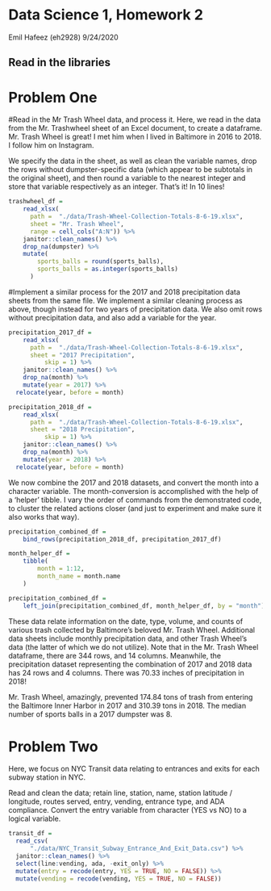 Data Science 1, Homework 2
================
Emil Hafeez (eh2928)
9/24/2020

## Read in the libraries

# Problem One

\#Read in the Mr Trash Wheel data, and process it. Here, we read in the
data from the Mr. Trashwheel sheet of an Excel document, to create a
dataframe. Mr. Trash Wheel is great\! I met him when I lived in
Baltimore in 2016 to 2018. I follow him on Instagram.

We specify the data in the sheet, as well as clean the variable names,
drop the rows without dumpster-specific data (which appear to be
subtotals in the original sheet), and then round a variable to the
nearest integer and store that variable respectively as an integer.
That’s it\! In 10 lines\!

``` r
trashwheel_df = 
    read_xlsx(
      path =  "./data/Trash-Wheel-Collection-Totals-8-6-19.xlsx",
      sheet = "Mr. Trash Wheel",
      range = cell_cols("A:N")) %>% 
    janitor::clean_names() %>% 
    drop_na(dumpster) %>% 
    mutate(
        sports_balls = round(sports_balls),
        sports_balls = as.integer(sports_balls)
      )
```

\#Implement a similar process for the 2017 and 2018 precipitation data
sheets from the same file. We implement a similar cleaning process as
above, though instead for two years of precipitation data. We also omit
rows without precipitation data, and also add a variable for the year.

``` r
precipitation_2017_df = 
    read_xlsx(
      path =  "./data/Trash-Wheel-Collection-Totals-8-6-19.xlsx",
      sheet = "2017 Precipitation", 
          skip = 1) %>% 
    janitor::clean_names() %>% 
    drop_na(month) %>% 
    mutate(year = 2017) %>% 
  relocate(year, before = month)
```

``` r
precipitation_2018_df = 
    read_xlsx(
      path =  "./data/Trash-Wheel-Collection-Totals-8-6-19.xlsx",
      sheet = "2018 Precipitation", 
          skip = 1) %>% 
    janitor::clean_names() %>% 
    drop_na(month) %>% 
    mutate(year = 2018) %>% 
  relocate(year, before = month)
```

We now combine the 2017 and 2018 datasets, and convert the month into a
character variable. The month-conversion is accomplished with the help
of a ‘helper’ tibble. I vary the order of commands from the demonstrated
code, to cluster the related actions closer (and just to experiment and
make sure it also works that way).

``` r
precipitation_combined_df = 
    bind_rows(precipitation_2018_df, precipitation_2017_df)

month_helper_df = 
    tibble(
        month = 1:12,
        month_name = month.name
    )

precipitation_combined_df =
    left_join(precipitation_combined_df, month_helper_df, by = "month")
```

These data relate information on the date, type, volume, and counts of
various trash collected by Baltimore’s beloved Mr. Trash Wheel.
Additional data sheets include monthly precipitation data, and other
Trash Wheel’s data (the latter of which we do not utilize). Note that in
the Mr. Trash Wheel dataframe, there are 344 rows, and 14 columns.
Meanwhile, the precipitation dataset representing the combination of
2017 and 2018 data has 24 rows and 4 columns. There was 70.33 inches of
precipitation in 2018\!

Mr. Trash Wheel, amazingly, prevented 174.84 tons of trash from entering
the Baltimore Inner Harbor in 2017 and 310.39 tons in 2018. The median
number of sports balls in a 2017 dumpster was 8.

# Problem Two

Here, we focus on NYC Transit data relating to entrances and exits for
each subway station in NYC.

Read and clean the data; retain line, station, name, station latitude /
longitude, routes served, entry, vending, entrance type, and ADA
compliance. Convert the entry variable from character (YES vs NO) to a
logical variable.

``` r
transit_df =
  read_csv(
      "./data/NYC_Transit_Subway_Entrance_And_Exit_Data.csv") %>% 
  janitor::clean_names() %>% 
  select(line:vending, ada, -exit_only) %>% 
  mutate(entry = recode(entry, YES = TRUE, NO = FALSE)) %>% 
  mutate(vending = recode(vending, YES = TRUE, NO = FALSE)) 
```
